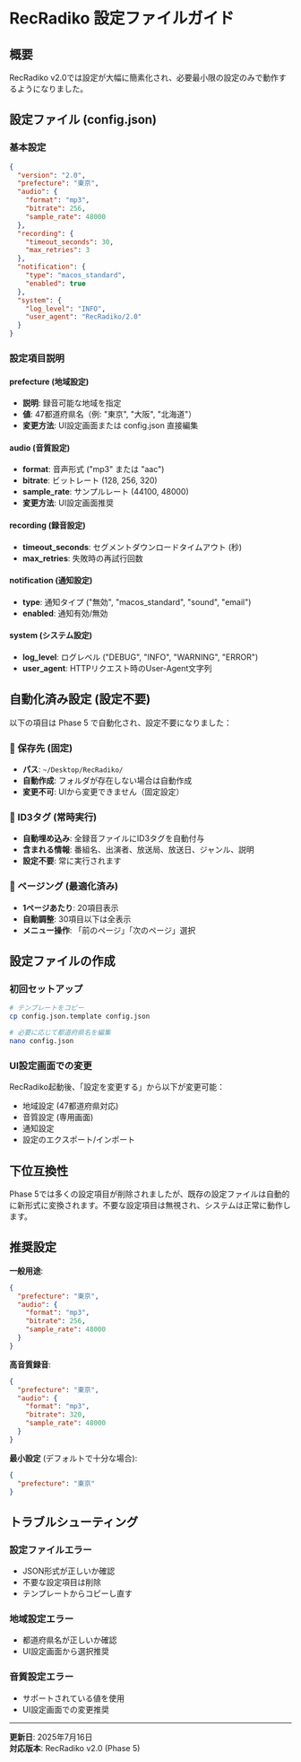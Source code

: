 # RecRadiko 設定ファイルガイド

## 概要

RecRadiko v2.0では設定が大幅に簡素化され、必要最小限の設定のみで動作するようになりました。

## 設定ファイル (config.json)

### 基本設定

```json
{
  "version": "2.0",
  "prefecture": "東京",
  "audio": {
    "format": "mp3",
    "bitrate": 256,
    "sample_rate": 48000
  },
  "recording": {
    "timeout_seconds": 30,
    "max_retries": 3
  },
  "notification": {
    "type": "macos_standard",
    "enabled": true
  },
  "system": {
    "log_level": "INFO",
    "user_agent": "RecRadiko/2.0"
  }
}
```

### 設定項目説明

#### prefecture (地域設定)
- **説明**: 録音可能な地域を指定
- **値**: 47都道府県名（例: "東京", "大阪", "北海道"）
- **変更方法**: UI設定画面または config.json 直接編集

#### audio (音質設定)
- **format**: 音声形式 ("mp3" または "aac")
- **bitrate**: ビットレート (128, 256, 320)
- **sample_rate**: サンプルレート (44100, 48000)
- **変更方法**: UI設定画面推奨

#### recording (録音設定)
- **timeout_seconds**: セグメントダウンロードタイムアウト (秒)
- **max_retries**: 失敗時の再試行回数

#### notification (通知設定)
- **type**: 通知タイプ ("無効", "macos_standard", "sound", "email")
- **enabled**: 通知有効/無効

#### system (システム設定)
- **log_level**: ログレベル ("DEBUG", "INFO", "WARNING", "ERROR")
- **user_agent**: HTTPリクエスト時のUser-Agent文字列

## 自動化済み設定 (設定不要)

以下の項目は Phase 5 で自動化され、設定不要になりました：

### 📁 保存先 (固定)
- **パス**: `~/Desktop/RecRadiko/`
- **自動作成**: フォルダが存在しない場合は自動作成
- **変更不可**: UIから変更できません（固定設定）

### 🎵 ID3タグ (常時実行)
- **自動埋め込み**: 全録音ファイルにID3タグを自動付与
- **含まれる情報**: 番組名、出演者、放送局、放送日、ジャンル、説明
- **設定不要**: 常に実行されます

### 📄 ページング (最適化済み)
- **1ページあたり**: 20項目表示
- **自動調整**: 30項目以下は全表示
- **メニュー操作**: 「前のページ」「次のページ」選択

## 設定ファイルの作成

### 初回セットアップ
```bash
# テンプレートをコピー
cp config.json.template config.json

# 必要に応じて都道府県名を編集
nano config.json
```

### UI設定画面での変更
RecRadiko起動後、「設定を変更する」から以下が変更可能：
- 地域設定 (47都道府県対応)
- 音質設定 (専用画面)
- 通知設定
- 設定のエクスポート/インポート

## 下位互換性

Phase 5では多くの設定項目が削除されましたが、既存の設定ファイルは自動的に新形式に変換されます。不要な設定項目は無視され、システムは正常に動作します。

## 推奨設定

**一般用途**:
```json
{
  "prefecture": "東京",
  "audio": {
    "format": "mp3",
    "bitrate": 256,
    "sample_rate": 48000
  }
}
```

**高音質録音**:
```json
{
  "prefecture": "東京", 
  "audio": {
    "format": "mp3",
    "bitrate": 320,
    "sample_rate": 48000
  }
}
```

**最小設定** (デフォルトで十分な場合):
```json
{
  "prefecture": "東京"
}
```

## トラブルシューティング

### 設定ファイルエラー
- JSON形式が正しいか確認
- 不要な設定項目は削除
- テンプレートからコピーし直す

### 地域設定エラー
- 都道府県名が正しいか確認
- UI設定画面から選択推奨

### 音質設定エラー
- サポートされている値を使用
- UI設定画面での変更推奨

---

**更新日**: 2025年7月16日  
**対応版本**: RecRadiko v2.0 (Phase 5)